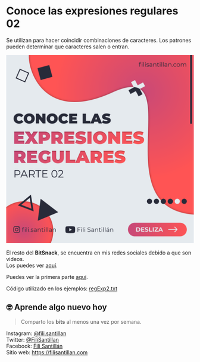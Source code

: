 # Conoce las expresiones regulares 02

Se utilizan para hacer coincidir combinaciones de caracteres. Los patrones pueden determinar que caracteres salen o entran.

![regExp](./regExp2-01.png)

El resto del **BitSnack**, se encuentra en mis redes sociales debido a que son videos.   
Los puedes ver [aquí](https://www.instagram.com/p/CJJ5n9ogAxY/).

Puedes ver la primera parte [aquí](https://www.instagram.com/p/CI6cp15gVDt/).

Código utilizado en los ejemplos: [regExp2.txt](/BitSnack/regExp2/regExp2.md)

## 🤓 Aprende algo nuevo hoy

> Comparto los **bits** al menos una vez por semana.

Instagram: [@fili.santillan](https://www.instagram.com/fili.santillan/)  
Twitter: [@FiliSantillan](https://twitter.com/FiliSantillan)  
Facebook: [Fili Santillán](https://www.facebook.com/FiliSantillan96/)  
Sitio web: https://filisantillan.com
